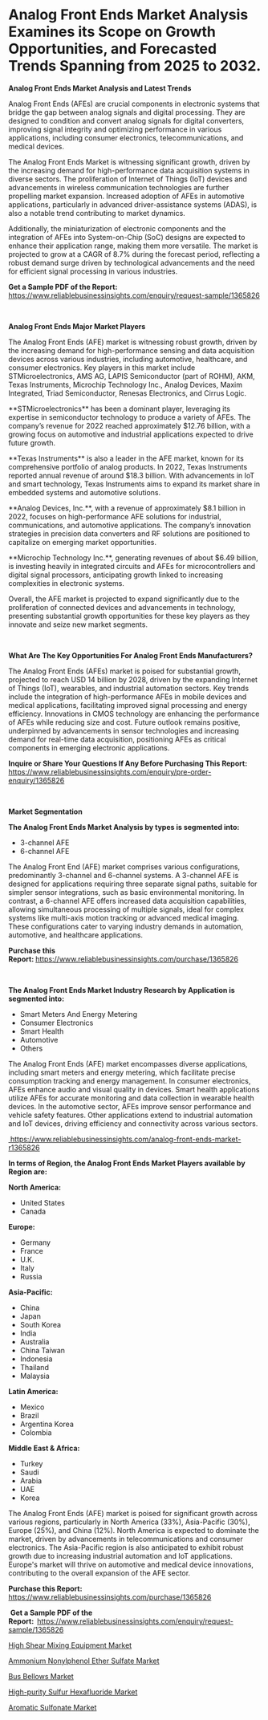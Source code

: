 <p><h1>Analog Front Ends Market Analysis Examines its Scope on Growth Opportunities, and Forecasted Trends Spanning from 2025 to 2032.</h1></p><p><strong>Analog Front Ends Market Analysis and Latest Trends</strong></p>
<p><p>Analog Front Ends (AFEs) are crucial components in electronic systems that bridge the gap between analog signals and digital processing. They are designed to condition and convert analog signals for digital converters, improving signal integrity and optimizing performance in various applications, including consumer electronics, telecommunications, and medical devices.</p><p>The Analog Front Ends Market is witnessing significant growth, driven by the increasing demand for high-performance data acquisition systems in diverse sectors. The proliferation of Internet of Things (IoT) devices and advancements in wireless communication technologies are further propelling market expansion. Increased adoption of AFEs in automotive applications, particularly in advanced driver-assistance systems (ADAS), is also a notable trend contributing to market dynamics.</p><p>Additionally, the miniaturization of electronic components and the integration of AFEs into System-on-Chip (SoC) designs are expected to enhance their application range, making them more versatile. The market is projected to grow at a CAGR of 8.7% during the forecast period, reflecting a robust demand surge driven by technological advancements and the need for efficient signal processing in various industries.</p></p>
<p><strong>Get a Sample PDF of the Report:&nbsp;</strong> <a href="https://www.reliablebusinessinsights.com/enquiry/request-sample/1365826?utm_campaign=1091&utm_medium=2&utm_source=Github&utm_content=ia&utm_term=22032025&utm_id=analog-front-ends">https://www.reliablebusinessinsights.com/enquiry/request-sample/1365826</a></p>
<p>&nbsp;</p>
<p><strong>Analog Front Ends Major Market Players</strong></p>
<p><p>The Analog Front Ends (AFE) market is witnessing robust growth, driven by the increasing demand for high-performance sensing and data acquisition devices across various industries, including automotive, healthcare, and consumer electronics. Key players in this market include STMicroelectronics, AMS AG, LAPIS Semiconductor (part of ROHM), AKM, Texas Instruments, Microchip Technology Inc., Analog Devices, Maxim Integrated, Triad Semiconductor, Renesas Electronics, and Cirrus Logic.</p><p>**STMicroelectronics** has been a dominant player, leveraging its expertise in semiconductor technology to produce a variety of AFEs. The company’s revenue for 2022 reached approximately $12.76 billion, with a growing focus on automotive and industrial applications expected to drive future growth.</p><p>**Texas Instruments** is also a leader in the AFE market, known for its comprehensive portfolio of analog products. In 2022, Texas Instruments reported annual revenue of around $18.3 billion. With advancements in IoT and smart technology, Texas Instruments aims to expand its market share in embedded systems and automotive solutions.</p><p>**Analog Devices, Inc.**, with a revenue of approximately $8.1 billion in 2022, focuses on high-performance AFE solutions for industrial, communications, and automotive applications. The company’s innovation strategies in precision data converters and RF solutions are positioned to capitalize on emerging market opportunities.</p><p>**Microchip Technology Inc.**, generating revenues of about $6.49 billion, is investing heavily in integrated circuits and AFEs for microcontrollers and digital signal processors, anticipating growth linked to increasing complexities in electronic systems.</p><p>Overall, the AFE market is projected to expand significantly due to the proliferation of connected devices and advancements in technology, presenting substantial growth opportunities for these key players as they innovate and seize new market segments.</p></p>
<p>&nbsp;</p>
<p><strong>What Are The Key Opportunities For Analog Front Ends Manufacturers?</strong></p>
<p><p>The Analog Front Ends (AFEs) market is poised for substantial growth, projected to reach USD 14 billion by 2028, driven by the expanding Internet of Things (IoT), wearables, and industrial automation sectors. Key trends include the integration of high-performance AFEs in mobile devices and medical applications, facilitating improved signal processing and energy efficiency. Innovations in CMOS technology are enhancing the performance of AFEs while reducing size and cost. Future outlook remains positive, underpinned by advancements in sensor technologies and increasing demand for real-time data acquisition, positioning AFEs as critical components in emerging electronic applications.</p></p>
<p><strong>Inquire or Share Your Questions If Any Before Purchasing This Report:</strong> <a href="https://www.reliablebusinessinsights.com/enquiry/pre-order-enquiry/1365826?utm_campaign=1091&utm_medium=2&utm_source=Github&utm_content=ia&utm_term=22032025&utm_id=analog-front-ends">https://www.reliablebusinessinsights.com/enquiry/pre-order-enquiry/1365826</a></p>
<p>&nbsp;</p>
<p><strong>Market Segmentation</strong></p>
<p><strong>The Analog Front Ends Market Analysis by types is segmented into:</strong></p>
<p><ul><li>3-channel AFE</li><li>6-channel AFE</li></ul></p>
<p><p>The Analog Front End (AFE) market comprises various configurations, predominantly 3-channel and 6-channel systems. A 3-channel AFE is designed for applications requiring three separate signal paths, suitable for simpler sensor integrations, such as basic environmental monitoring. In contrast, a 6-channel AFE offers increased data acquisition capabilities, allowing simultaneous processing of multiple signals, ideal for complex systems like multi-axis motion tracking or advanced medical imaging. These configurations cater to varying industry demands in automation, automotive, and healthcare applications.</p></p>
<p><strong>Purchase this Report:&nbsp;</strong><a href="https://www.reliablebusinessinsights.com/purchase/1365826?utm_campaign=1091&utm_medium=2&utm_source=Github&utm_content=ia&utm_term=22032025&utm_id=analog-front-ends">https://www.reliablebusinessinsights.com/purchase/1365826</a></p>
<p>&nbsp;</p>
<p><strong>The Analog Front Ends Market Industry Research by Application is segmented into:</strong></p>
<p><ul><li>Smart Meters And Energy Metering</li><li>Consumer Electronics</li><li>Smart Health</li><li>Automotive</li><li>Others</li></ul></p>
<p><p>The Analog Front Ends (AFE) market encompasses diverse applications, including smart meters and energy metering, which facilitate precise consumption tracking and energy management. In consumer electronics, AFEs enhance audio and visual quality in devices. Smart health applications utilize AFEs for accurate monitoring and data collection in wearable health devices. In the automotive sector, AFEs improve sensor performance and vehicle safety features. Other applications extend to industrial automation and IoT devices, driving efficiency and connectivity across various sectors.</p></p>
<p><a href="https://www.reliablebusinessinsights.com/analog-front-ends-market-r1365826?utm_campaign=1091&utm_medium=2&utm_source=Github&utm_content=ia&utm_term=22032025&utm_id=analog-front-ends">&nbsp;https://www.reliablebusinessinsights.com/analog-front-ends-market-r1365826</a></p>
<p><strong>In terms of Region, the Analog Front Ends Market Players available by Region are:</strong></p>
<p>
    <p> <strong> North America: </strong>
        <ul>
            <li>United States</li>
            <li>Canada</li>
        </ul>
        </p> 
    <p> <strong> Europe: </strong>
        <ul>
            <li>Germany</li>
            <li>France</li>
            <li>U.K.</li>
            <li>Italy</li>
            <li>Russia</li>
        </ul>
        </p> 
    <p> <strong> Asia-Pacific: </strong>
        <ul>
            <li>China</li>
            <li>Japan</li>
            <li>South Korea</li>
            <li>India</li>
            <li>Australia</li>
            <li>China Taiwan</li>
            <li>Indonesia</li>
            <li>Thailand</li>
            <li>Malaysia</li>
        </ul>
        </p> 
    <p> <strong> Latin America: </strong>
        <ul>
            <li>Mexico</li>
            <li>Brazil</li>
            <li>Argentina Korea</li>
            <li>Colombia</li>
        </ul>
        </p> 
    <p> <strong> Middle East & Africa: </strong>
        <ul>
            <li>Turkey</li>
            <li>Saudi</li>
            <li>Arabia</li>
            <li>UAE</li>
            <li>Korea</li>
        </ul>
    </p>
    </p>
<p><p>The Analog Front Ends (AFE) market is poised for significant growth across various regions, particularly in North America (33%), Asia-Pacific (30%), Europe (25%), and China (12%). North America is expected to dominate the market, driven by advancements in telecommunications and consumer electronics. The Asia-Pacific region is also anticipated to exhibit robust growth due to increasing industrial automation and IoT applications. Europe's market will thrive on automotive and medical device innovations, contributing to the overall expansion of the AFE sector.</p></p>
<p><strong>Purchase this Report: </strong><a href="https://www.reliablebusinessinsights.com/purchase/1365826?utm_campaign=1091&utm_medium=2&utm_source=Github&utm_content=ia&utm_term=22032025&utm_id=analog-front-ends">https://www.reliablebusinessinsights.com/purchase/1365826</a></p>
<p>&nbsp;<strong>Get a Sample PDF of the Report:&nbsp;&nbsp;</strong><a href="https://www.reliablebusinessinsights.com/enquiry/request-sample/1365826?utm_campaign=1091&utm_medium=2&utm_source=Github&utm_content=ia&utm_term=22032025&utm_id=analog-front-ends">https://www.reliablebusinessinsights.com/enquiry/request-sample/1365826</a></p>
<p><strong></strong></p>
<p><p><a href="https://github.com/burnicndole/Market-Research-Report-List-1/blob/main/high-shear-mixing-equipment-market.md?utm_campaign=1091&utm_medium=2&utm_source=Github&utm_content=ia&utm_term=22032025&utm_id=analog-front-ends">High Shear Mixing Equipment Market</a></p><p><a href="https://github.com/paullsiskec4/Market-Research-Report-List-1/blob/main/ammonium-nonylphenol-ether-sulfate-market.md?utm_campaign=1091&utm_medium=2&utm_source=Github&utm_content=ia&utm_term=22032025&utm_id=analog-front-ends">Ammonium Nonylphenol Ether Sulfate Market</a></p><p><a href="https://github.com/rutupueyed/Market-Research-Report-List-1/blob/main/bus-bellows-market.md?utm_campaign=1091&utm_medium=2&utm_source=Github&utm_content=ia&utm_term=22032025&utm_id=analog-front-ends">Bus Bellows Market</a></p><p><a href="https://github.com/hurstsaqibyl/Market-Research-Report-List-1/blob/main/high-purity-sulfur-hexafluoride-market.md?utm_campaign=1091&utm_medium=2&utm_source=Github&utm_content=ia&utm_term=22032025&utm_id=analog-front-ends">High-purity Sulfur Hexafluoride Market</a></p><p><a href="https://github.com/altafvaraswj/Market-Research-Report-List-1/blob/main/aromatic-sulfonate-market.md?utm_campaign=1091&utm_medium=2&utm_source=Github&utm_content=ia&utm_term=22032025&utm_id=analog-front-ends">Aromatic Sulfonate Market</a></p></p>